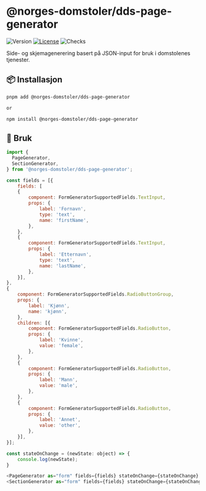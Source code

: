 # @norges-domstoler/dds-page-generator

![Version](https://img.shields.io/npm/v/@norges-domstoler/dds-page-generator) [![License](https://img.shields.io/npm/l/@norges-domstoler/dds-page-generator)](https://www.npmjs.com/package/@norges-domstoler/dds-page-generator) ![Checks](https://github.com/domstolene/designsystem/actions/workflows/release.yml/badge.svg)

Side- og skjemagenerering basert på JSON-input for bruk i domstolenes tjenester.

## 📦 Installasjon

```sh
pnpm add @norges-domstoler/dds-page-generator

or

npm install @norges-domstoler/dds-page-generator
```

## 🔨 Bruk

```js
import {
  PageGenerator,
  SectionGenerator,
} from '@norges-domstoler/dds-page-generator';

const fields = [{
    fields: [
    {
        component: FormGeneratorSupportedFields.TextInput,
        props: {
            label: 'Fornavn',
            type: 'text',
            name: 'firstName',
        },
    },
    {
        component: FormGeneratorSupportedFields.TextInput,
        props: {
            label: 'Etternavn',
            type: 'text',
            name: 'lastName',
        },
    }],
},
{
    component: FormGeneratorSupportedFields.RadioButtonGroup,
    props: {
        label: 'Kjønn',
        name: 'kjønn',
    },
    children: [{
        component: FormGeneratorSupportedFields.RadioButton,
        props: {
            label: 'Kvinne',
            value: 'female',
        },
    },
    {
        component: FormGeneratorSupportedFields.RadioButton,
        props: {
            label: 'Mann',
            value: 'male',
        },
    },
    {
        component: FormGeneratorSupportedFields.RadioButton,
        props: {
            label: 'Annet',
            value: 'other',
        },
    }],
}];

const stateOnChange = (newState: object) => {
    console.log(newState);
}

<PageGenerator as="form" fields={fields} stateOnChange={stateOnChange} />
<SectionGenerator as="form" fields={fields} stateOnChange={stateOnChange} />
```
